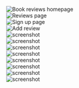 ![Book reviews homepage](https://github.com/ahmedaboujeeb/book-reviews-m3/blob/main/screenshots/web/Screen%20Shot%202021-03-02%20at%2016.21.23.png)<br>
![Reviews page](https://github.com/ahmedaboujeeb/book-reviews-m3/blob/main/screenshots/web/Screen%20Shot%202021-03-08%20at%2010.45.22.png)<br>
![Sign up page](https://github.com/ahmedaboujeeb/book-reviews-m3/blob/main/screenshots/web/Screen%20Shot%202021-03-02%20at%2016.06.17.png)<br>
![Add review](https://github.com/ahmedaboujeeb/book-reviews-m3/blob/main/screenshots/web/Screen%20Shot%202021-03-02%20at%2016.05.47.png)<br>
![screenshot](https://github.com/ahmedaboujeeb/book-reviews-m3/blob/main/screenshots/web/Screen%20Shot%202021-03-02%20at%2015.16.55.png)<br>
![screenshot](https://github.com/ahmedaboujeeb/book-reviews-m3/blob/main/screenshots/web/Screen%20Shot%202021-03-02%20at%2016.07.43.png)<br>
![screenshot](https://github.com/ahmedaboujeeb/book-reviews-m3/blob/main/screenshots/mob/0.0.0.0_5000_account_mike12(iPhone%20X).png)<br>
![screenshot](https://github.com/ahmedaboujeeb/book-reviews-m3/blob/main/screenshots/mob/0.0.0.0_5000_add_review(iPhone%20X).png)<br>
![screenshot](https://github.com/ahmedaboujeeb/book-reviews-m3/blob/main/screenshots/mob/0.0.0.0_5000_index(iPhone%20X)%20(1).png)<br>
![screenshot](https://github.com/ahmedaboujeeb/book-reviews-m3/blob/main/screenshots/mob/0.0.0.0_5000_index(iPhone%20X).png)<br>
![screenshot](https://github.com/ahmedaboujeeb/book-reviews-m3/blob/main/screenshots/mob/0.0.0.0_5000_review_page_600036aa89085ba49b81bc41(iPhone%20X).png)<br>
![screenshot](https://github.com/ahmedaboujeeb/book-reviews-m3/blob/main/screenshots/mob/0.0.0.0_5000_reviews(iPhone%20X).png)